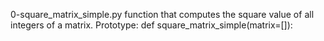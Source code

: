 0-square_matrix_simple.py
function that computes the square value of all integers of a matrix.
Prototype: def square_matrix_simple(matrix=[]):
